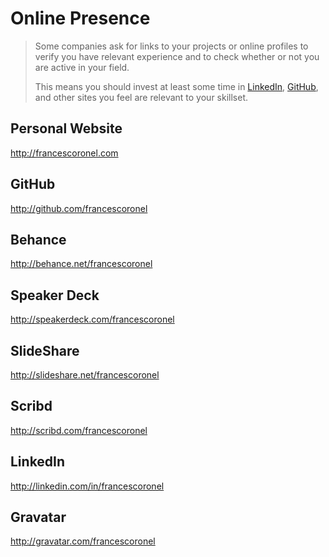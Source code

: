 # Online Presence

> Some companies ask for links to your projects or online profiles to verify you have relevant experience and to check whether or not you are active in your field.
>
> This means you should invest at least some time in [LinkedIn](http://linkedin.com), [GitHub](http://github.com), and other sites you feel are relevant to your skillset.

## Personal Website

http://francescoronel.com

## GitHub

http://github.com/francescoronel

## Behance

http://behance.net/francescoronel

## Speaker Deck

http://speakerdeck.com/francescoronel

## SlideShare

http://slideshare.net/francescoronel

## Scribd

http://scribd.com/francescoronel

## LinkedIn

http://linkedin.com/in/francescoronel

## Gravatar

http://gravatar.com/francescoronel
